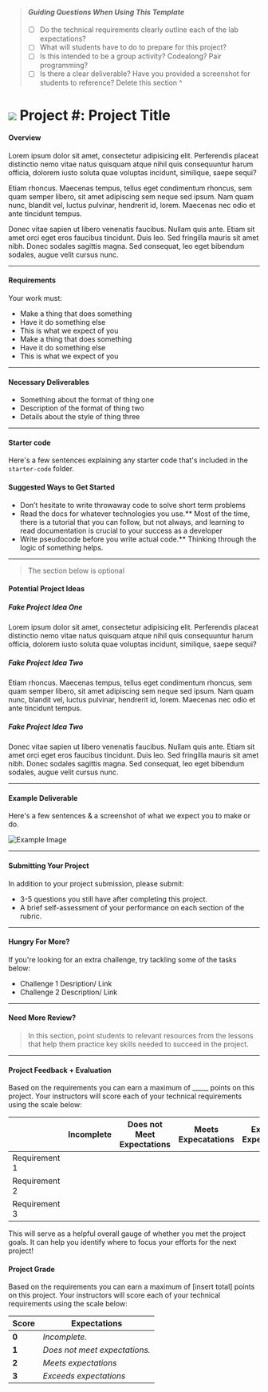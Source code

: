 > #### *Guiding Questions When Using This Template*
>
> - [ ] Do the technical requirements clearly outline each of the lab expectations?
> - [ ] What will students have to do to prepare for this project?
> - [ ] Is this intended to be a group activity? Codealong? Pair programming?
> - [ ] Is there a clear deliverable? Have you provided a screenshot for students to reference?
> Delete this section ^

# ![](https://ga-dash.s3.amazonaws.com/production/assets/logo-9f88ae6c9c3871690e33280fcf557f33.png) Project #: Project Title

#### Overview

Lorem ipsum dolor sit amet, consectetur adipisicing elit. Perferendis placeat distinctio nemo vitae natus quisquam atque nihil quis consequuntur harum officia, dolorem iusto soluta quae voluptas incidunt, similique, saepe sequi?

Etiam rhoncus. Maecenas tempus, tellus eget condimentum rhoncus, sem quam semper libero, sit amet adipiscing sem neque sed ipsum. Nam quam nunc, blandit vel, luctus pulvinar, hendrerit id, lorem. Maecenas nec odio et ante tincidunt tempus.

Donec vitae sapien ut libero venenatis faucibus. Nullam quis ante. Etiam sit amet orci eget eros faucibus tincidunt. Duis leo. Sed fringilla mauris sit amet nibh. Donec sodales sagittis magna. Sed consequat, leo eget bibendum sodales, augue velit cursus nunc.

---

#### Requirements

Your work must:

- Make a thing that does something
- Have it do something else
- This is what we expect of you
- Make a thing that does something
- Have it do something else
- This is what we expect of you

---

#### Necessary Deliverables

- Something about the format of thing one
- Description of the format of thing two
- Details about the style of thing three

---

#### Starter code

Here's a few sentences explaining any starter code that's included in the `starter-code` folder.

#### Suggested Ways to Get Started

- Don’t hesitate to write throwaway code to solve short term problems
- Read the docs for whatever technologies you use.** Most of the time, there is a tutorial that you can follow, but not always, and learning to read documentation is crucial to your success as a developer
- Write pseudocode before you write actual code.** Thinking through the logic of something helps.   

---

> The section below is optional

#### Potential Project Ideas

##### Fake Project Idea One

Lorem ipsum dolor sit amet, consectetur adipisicing elit. Perferendis placeat distinctio nemo vitae natus quisquam atque nihil quis consequuntur harum officia, dolorem iusto soluta quae voluptas incidunt, similique, saepe sequi?

##### Fake Project Idea Two

Etiam rhoncus. Maecenas tempus, tellus eget condimentum rhoncus, sem quam semper libero, sit amet adipiscing sem neque sed ipsum. Nam quam nunc, blandit vel, luctus pulvinar, hendrerit id, lorem. Maecenas nec odio et ante tincidunt tempus.


##### Fake Project Idea Two

Donec vitae sapien ut libero venenatis faucibus. Nullam quis ante. Etiam sit amet orci eget eros faucibus tincidunt. Duis leo. Sed fringilla mauris sit amet nibh. Donec sodales sagittis magna. Sed consequat, leo eget bibendum sodales, augue velit cursus nunc.

---

#### Example Deliverable

Here's a few sentences & a screenshot of what we expect you to make or do.

![Example Image](https://cloud.githubusercontent.com/assets/25366/8370438/dd651c2c-1b7c-11e5-8638-c99e2f6c7c61.png)

---
#### Submitting Your Project

In addition to your project submission, please submit:

* 3-5 questions you still have after completing this project.  
* A brief self-assessment of your performance on each section of the rubric.  

---
#### Hungry For More?

If you're looking for an extra challenge, try tackling some of the tasks below:

* Challenge 1 Desription/ Link
* Challenge 2 Description/ Link
---
#### Need More Review?

> In this section, point students to relevant resources from the lessons that help them practice key skills needed to succeed in the project.


---
#### Project Feedback + Evaluation

Based on the requirements you can earn a maximum of _____ points on this project. Your instructors will score each of your technical requirements using the scale below:


|      | Incomplete | Does not Meet Expectations |  Meets Expecatations | Exceeds Expectations |
|--- |---| --- | ---| --- |
| Requirement 1 |     |    |     |     |
| Requirement 2 |     |    |     |     |  
| Requirement 3 |     |    |     |     |


This will serve as a helpful overall gauge of whether you met the project goals.  It can help you identify where to focus your efforts for the next project!


#### Project Grade

Based on the requirements you can earn a maximum of [insert total] points on this project. Your instructors will score each of your technical requirements using the scale below:


  |  Score | Expectations |
    ----- | ------------
    **0** | _Incomplete._  |
    **1** | _Does not meet expectations._  |
    **2** | _Meets expectations_  |
    **3** | _Exceeds expectations_ |
